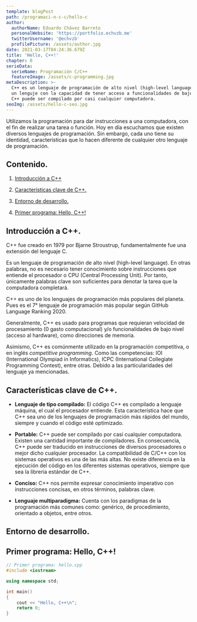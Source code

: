 ```yaml
---
template: blogPost
path: /programaci-n-c-c/hello-c
author:
  authorName: Eduardo Chávez Barreto
  personalWebsite: 'https://portfolio.echvzb.me'
  twitterUsername: '@echvzb'
  profilePicture: /assets/author.jpg
date: 2021-03-17T04:24:36.679Z
title: 'Hello, C++!'
chapter: 0
serieData:
  serieName: Programación C/C++
  featureImage: /assets/c-programming.jpg
metaDescription: >-
  C++ es un lenguaje de programación de alto nivel (high-level language). C++ es
  un lenguje con la capacidad de tener acceso a funcionalidades de bajo nivel.
  C++ puede ser compilado por casi cualquier computadora. 
seoImg: /assets/hello-c-seo.jpg
---
```

Utilizamos la programación para dar instrucciones a una computadora, con el fin de realizar una tarea o función. Hoy en día escuchamos que existen diversos lenguajes de programación. Sin embargo, cada uno tiene su identidad, características que lo hacen diferente de cualquier otro lenguaje de programación.

## Contenido.

1. [Introducción a C++](#intro)

2. [Características clave de C++.](#key-feat)

3. [Entorno de desarrollo.](#dev-env)

4. [Primer programa: Hello, C++!](#hello-c)

<div id="intro"></div>

## Introducción a C++.

C++ fue creado en 1979 por Bjarne Stroustrup, fundamentalmente fue una extensión del lenguaje C.

Es un lenguaje de programación de alto nivel (high-level language). En otras palabras, no es necesario tener conocimiento sobre instrucciones que entiende el procesador o CPU (Central Processing Unit). Por tanto, únicamente palabras clave son suficientes para denotar la tarea que la computadora completará.

C++ es uno de los lenguajes de programación más populares del planeta. Pues es el 7° lenguaje de programación más popular según GitHub Language Ranking 2020.

Generalmente, C++ es usado para programas que requieran velocidad de procesamiento (0 gasto computacional) y/o funcionalidades de bajo nivel (acceso al hardware), como direcciones de memoria.

Asimismo, C++ es comúnmente utilizado en la programación competitiva, o en inglés _competitive programming_. Como las competencias: IOI (International Olympiad in Informatics), ICPC (International Collegiate Programming Contest), entre otras. Debido a las particularidades del lenguaje ya mencionadas.


<div id="key-feat"></div>

## Características clave de C++.

- **Lenguaje de tipo compilado:** El código C++ es compilado a lenguaje máquina, el cual el procesador entiende. Esta característica hace que C++ sea uno de los lenguajes de programación más rápidos del mundo, siempre y cuando el código esté optimizado.

- **Portable:** C++ puede ser compilado por casi cualquier computadora. Existen una cantidad importante de compiladores. En consecuencia, C++ puede ser traducido en instrucciones de diversos procesadores o mejor dicho cualquier procesador. La compatibilidad de C/C++ con los sistemas operativos es una de las más altas. No existe diferencia en la ejecución del código en los diferentes sistemas operativos, siempre que sea la libreria estándar de C++.

- **Conciso:** C++ nos permite expresar conocimiento imperativo con instrucciones concisas, en otros términos, palabras clave.

- **Lenguaje multiparadigma:** Cuenta con los paradigmas de la programación más comunes como: genérico, de procedimiento, orientado a objetos, entre otros. 

<div id="dev-env"></div>

## Entorno de desarrollo.

<div id="hello-c"></div>

## Primer programa: Hello, C++!

```cpp
// Primer programa: hello.cpp
#include <iostream>

using namespace std;

int main()
{
    cout << "Hello, C++\n";
    return 0;
}
```

